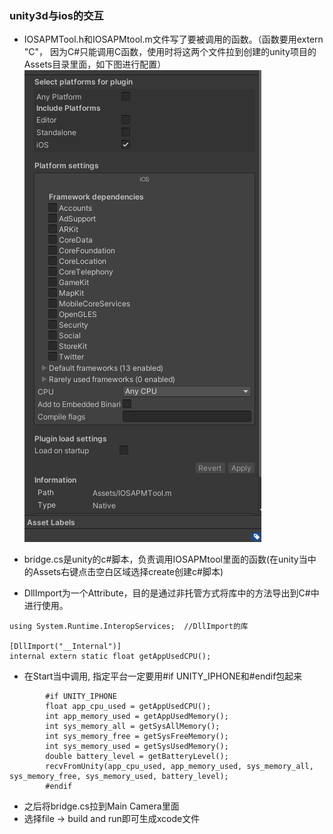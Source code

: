 ### unity3d与ios的交互
* IOSAPMTool.h和IOSAPMtool.m文件写了要被调用的函数。（函数要用extern "C"， 因为C#只能调用C函数，使用时将这两个文件拉到创建的unity项目的Assets目录里面，如下图进行配置）
![alt](1.png)

* bridge.cs是unity的c#脚本，负责调用IOSAPMtool里面的函数(在unity当中的Assets右键点击空白区域选择create创建c#脚本)

* DllImport为一个Attribute，目的是通过非托管方式将库中的方法导出到C#中进行使用。
```
using System.Runtime.InteropServices;  //DllImport的库

[DllImport("__Internal")]
internal extern static float getAppUsedCPU();
```

* 在Start当中调用, 指定平台一定要用#if UNITY_IPHONE和#endif包起来
```
        #if UNITY_IPHONE 
        float app_cpu_used = getAppUsedCPU();
        int app_memory_used = getAppUsedMemory();
        int sys_memory_all = getSysAllMemory();
        int sys_memory_free = getSysFreeMemory();
        int sys_memory_used = getSysUsedMemory();
        double battery_level = getBatteryLevel();
        recvFromUnity(app_cpu_used, app_memory_used, sys_memory_all, sys_memory_free, sys_memory_used, battery_level);
        #endif
```

* 之后将bridge.cs拉到Main Camera里面
* 选择file -> build and run即可生成xcode文件
